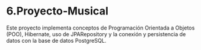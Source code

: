 # 6.Proyecto-Musical
Este proyecto implementa conceptos de Programación Orientada a Objetos (POO), Hibernate, uso de JPARepository y la conexión y persistencia de datos con la base de datos PostgreSQL.
